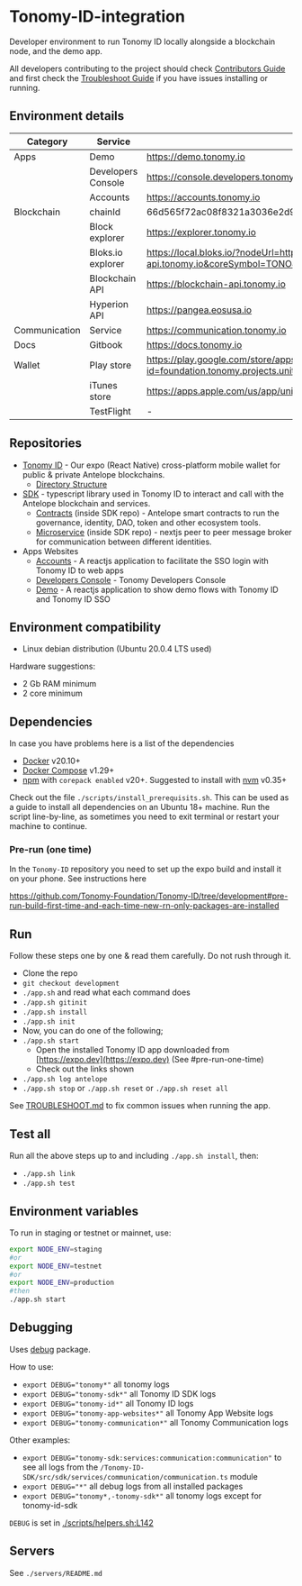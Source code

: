 # Tonomy-ID-integration

Developer environment to run Tonomy ID locally alongside a blockchain node, and the demo app.

All developers contributing to the project should check [Contributors Guide](./CONTRIBUTING.md) and first check the [Troubleshoot Guide](./TROUBLESHOOT.md) if you have issues installing or running.

## Environment details

| Category | Service | Production | Testnet | Staging |
|---|---|---|---|---|
| Apps | Demo | <https://demo.tonomy.io> | <https://demo.testnet.tonomy.io> | <https://demo.staging.tonomy.foundation> |
|  | Developers Console | <https://console.developers.tonomy.io> | <https://console.developers.testnet.tonomy.io> | <https://console.developers.staging.tonomy.foundation> |
|  | Accounts | <https://accounts.tonomy.io> | <https://accounts.testnet.tonomy.io> | <https://accounts.staging.tonomy.foundation> |
| Blockchain | chainId | 66d565f72ac08f8321a3036e2d92eea7f96ddc90599bdbfc2d025d810c74c248 | 8a34ec7df1b8cd06ff4a8abbaa7cc50300823350cadc59ab296cb00d104d2b8f | - |
|  | Block explorer | <https://explorer.tonomy.io> | <https://explorer.testnet.tonomy.io> | - |
|  | Bloks.io explorer | <https://local.bloks.io/?nodeUrl=https%3A%2F%2Fblockchain-api.tonomy.io&coreSymbol=TONO&corePrecision=6&systemDomain=eosio> | <https://local.bloks.io/?nodeUrl=https%3A%2F%2Fblockchain-api-testnet.tonomy.io&coreSymbol=TONO&corePrecision=6&systemDomain=eosio> | <https://local.bloks.io/?nodeUrl=https%3A%2F%2Fblockchain-api-staging.tonomy.foundation&coreSymbol=TONO&corePrecision=6&systemDomain=eosio> |
|  | Blockchain API | <https://blockchain-api.tonomy.io> | <https://blockchain-api-testnet.tonomy.io> | <https://blockchain-api-staging.tonomy.foundation> |
|  | Hyperion API | <https://pangea.eosusa.io> | <https://test.pangea.eosusa.io> | - |
| Communication | Service | <https://communication.tonomy.io> | <https://communication.testnet.tonomy.io> | <https://communication.staging.tonomy.foundation> |
| Docs | Gitbook | <https://docs.tonomy.io> | - | <https://docs.staging.tonomy.foundation> |
| Wallet | Play store | <https://play.google.com/store/apps/details?id=foundation.tonomy.projects.unitedwallet> | <https://play.google.com/store/apps/details?id=foundation.tonomy.projects.pangeatestnet> | <https://play.google.com/store/apps/details?id=foundation.tonomy.projects.tonomyidstaging> |
|  | iTunes store | <https://apps.apple.com/us/app/united-citizens-wallet/id6482296993> | - | - |
|  | TestFlight | - | <https://testflight.apple.com/join/ou7KmYiE> | <https://testflight.apple.com/join/7Bdd9jdB> |

## Repositories

- [Tonomy ID](https://github.com/Tonomy-Foundation/Tonomy-ID) - Our expo (React Native) cross-platform mobile wallet for public & private Antelope blockchains.
  - [Directory Structure](https://learn.habilelabs.io/best-folder-structure-for-react-native-project-a46405bdba7)
- [SDK](https://github.com/Tonomy-Foundation/Tonomy-ID-SDK) - typescript library used in Tonomy ID to interact and call with the Antelope blockchain and services.
  - [Contracts](https://github.com/Tonomy-Foundation/Tonomy-Contracts) (inside SDK repo) - Antelope smart contracts to run the governance, identity, DAO, token and other ecosystem tools.
  - [Microservice](https://github.com/Tonomy-Foundation/Tonomy-Communication) (inside SDK repo) - nextjs peer to peer message broker for communication between different identities.
- Apps Websites
  - [Accounts](https://github.com/Tonomy-Foundation/Tonomy-App-Websites/tree/master/src/accounts) - A reactjs application to facilitate the SSO login with Tonomy ID to web apps
  - [Developers Console](https://github.com/Tonomy-Foundation/Tonomy-App-Websites/tree/master/src/developersConsole) - Tonomy Developers Console
  - [Demo](https://github.com/Tonomy-Foundation/Tonomy-App-Websites/tree/master/src/demo) - A reactjs application to show demo flows with Tonomy ID and Tonomy ID SSO

## Environment compatibility

- Linux debian distribution (Ubuntu 20.0.4 LTS used)

Hardware suggestions:

- 2 Gb RAM minimum
- 2 core minimum

## Dependencies

In case you have problems here is a list of the dependencies

- [Docker](http://docs.docker.com) v20.10+
- [Docker Compose](http://docs.docker.com/compose/) v1.29+
- [npm](https://www.npmjs.com/) with `corepack enabled` v20+. Suggested to install with [nvm](https://github.com/nvm-sh/nvm) v0.35+

Check out the file `./scripts/install_prerequisits.sh`. This can be used as a guide to install all dependencies on an Ubuntu 18+ machine. Run the script line-by-line, as sometimes you need to exit terminal or restart your machine to continue.

### Pre-run (one time)

In the `Tonomy-ID` repository you need to set up the expo build and install it on your phone. See instructions here

<https://github.com/Tonomy-Foundation/Tonomy-ID/tree/development#pre-run-build-first-time-and-each-time-new-rn-only-packages-are-installed>

## Run

Follow these steps one by one & read them carefully. Do not rush through it.

- Clone the repo
- `git checkout development`
- `./app.sh` and read what each command does
- `./app.sh gitinit`
- `./app.sh install`
- `./app.sh init`
- Now, you can do one of the following;
- `./app.sh start`
  - Open the installed Tonomy ID app downloaded from [https://expo.dev](https://expo.dev) (See #pre-run-one-time)
  - Check out the links shown
- `./app.sh log antelope`
- `./app.sh stop` or `./app.sh reset` or `./app.sh reset all`

See [TROUBLESHOOT.md](./TROUBLESHOOT.md) to fix common issues when running the app.

## Test all

Run all the above steps up to and including `./app.sh install`, then:

- `./app.sh link`
- `./app.sh test`

## Environment variables

To run in staging or testnet or mainnet, use:

```bash
export NODE_ENV=staging
#or
export NODE_ENV=testnet
#or 
export NODE_ENV=production
#then
./app.sh start
```

## Debugging

Uses [debug](https://www.npmjs.com/package/debug) package.

How to use:

- `export DEBUG="tonomy*"` all tonomy logs
- `export DEBUG="tonomy-sdk*"` all Tonomy ID SDK logs
- `export DEBUG="tonomy-id*"` all Tonomy ID logs
- `export DEBUG="tonomy-app-websites*"` all Tonomy App Website logs
- `export DEBUG="tonomy-communication*"` all Tonomy Communication logs

Other examples:

- `export DEBUG="tonomy-sdk:services:communication:communication"` to see all logs from the `/Tonomy-ID-SDK/src/sdk/services/communication/communication.ts` module
- `export DEBUG="*"` all debug logs from all installed packages
- `export DEBUG="tonomy*,-tonomy-sdk*"` all tonomy logs except for tonomy-id-sdk

`DEBUG` is set in [./scripts/helpers.sh:L142](./scripts/helpers.sh)

## Servers

See `./servers/README.md`
